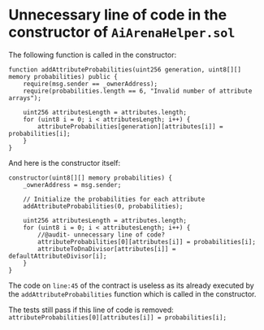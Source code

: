Unnecessary line of code in the constructor of `AiArenaHelper.sol`
===============

The following function is called in the constructor:

    function addAttributeProbabilities(uint256 generation, uint8[][] memory probabilities) public {
        require(msg.sender == _ownerAddress);
        require(probabilities.length == 6, "Invalid number of attribute arrays");

        uint256 attributesLength = attributes.length;
        for (uint8 i = 0; i < attributesLength; i++) {
            attributeProbabilities[generation][attributes[i]] = probabilities[i];
        }
    }

And here is the constructor itself:

    constructor(uint8[][] memory probabilities) {
        _ownerAddress = msg.sender;

        // Initialize the probabilities for each attribute
        addAttributeProbabilities(0, probabilities);

        uint256 attributesLength = attributes.length;
        for (uint8 i = 0; i < attributesLength; i++) {
            //@audit- unnecessary line of code?
            attributeProbabilities[0][attributes[i]] = probabilities[i];
            attributeToDnaDivisor[attributes[i]] = defaultAttributeDivisor[i];
        }
    } 
The code on `line:45` of the contract is useless as its already executed by the `addAttributeProbabilities` function which is called in the constructor.

The tests still pass if this line of code is removed:
`attributeProbabilities[0][attributes[i]] = probabilities[i];`